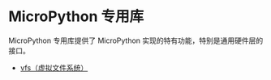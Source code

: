 # MicroPython 专用库

MicroPython 专用库提供了 MicroPython 实现的特有功能，特别是通用硬件层的接口。

- [vfs（虚拟文件系统）](vfs/readme.md)
